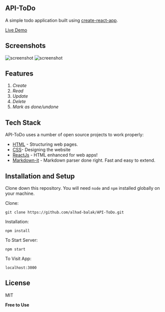 ## API-ToDo

A simple todo application built using [create-react-app](https://reactjs.org/docs/create-a-new-react-app.html). 

[Live Demo](https://api-todo.netlify.app/)

## Screenshots

![screenshot](https://res.cloudinary.com/dbvg8hyac/image/upload/v1666168113/Screenshot_9_ecmbmn.png)
![screenshot](https://res.cloudinary.com/dbvg8hyac/image/upload/v1666168006/Screenshot_10_oj34vu.png)

## Features

1. *Create*
2. *Read*
3. *Update*
4. *Delete*
5. *Mark as done/undone*




## Tech Stack

 API-ToDo uses a number of open source projects to work properly:

- [HTML] -  Structuring web pages.
- [CSS]-  Designing the website
- [ReactJs] - HTML enhanced for web apps!
- [Markdown-it] - Markdown parser done right. Fast and easy to extend.


## Installation and Setup   

Clone down this repository. You will need `node` and `npm` installed globally on your machine.  

Clone:

`git clone https://github.com/alhad-balak/API-ToDo.git`

Installation:

`npm install`  

To Start Server:

`npm start`  

To Visit App:

`localhost:3000`  



## License

MIT

**Free to Use**

[//]: # (These are reference links used in the body of this note and get stripped out when the markdown processor does its job. There is no need to format nicely because it shouldn't be seen. Thanks SO - http://stackoverflow.com/questions/4823468/store-comments-in-markdown-syntax)

   [markdown-it]: <https://github.com/markdown-it/markdown-it>
   [ReactJS]: <https://reactjs.org/>
   [HTML]: <https://developer.mozilla.org/en-US/docs/Web/HTML>
   [CSS]:<https://developer.mozilla.org/en-US/docs/Web/CSS>
  
